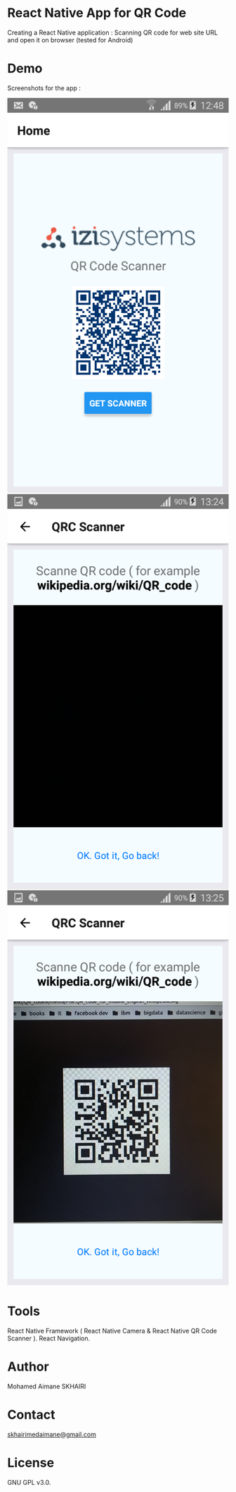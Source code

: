 # React Native App for QR Code

Creating a React Native application :
Scanning QR code for web site URL and open it on browser (tested for Android)

# Demo
Screenshots for the app :

![demo1](/screenshots/Screenshot_2018-08-16-12-48-21.png)
![demo1](/screenshots/Screenshot_2018-08-16-13-24-37.png)
![demo1](/screenshots/Screenshot_2018-08-16-13-25-28.png)

# Tools

React Native Framework ( React Native Camera & React Native QR Code Scanner ).
React Navigation.

# Author

Mohamed Aimane SKHAIRI

# Contact 

skhairimedaimane@gmail.com

# License

GNU GPL v3.0.


